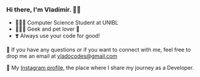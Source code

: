 ###  Hi there, I'm Vladimir. 👋🏻

- 👨🏻‍🎓 Computer Science Student at UNIBL
- 👨🏻‍💻 Geek and pet lover 🐾
- ❣️ Always use your code for good!

📧 If you have any questions or if you want to connect with me, feel free to drop me an email at vladocodes@gmail.com

🔖 My [Instagram profile](https://www.instagram.com/vlado.codes/), the place where I share my journey as a Developer.
